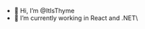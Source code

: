 - 👋 Hi, I’m @ItIsThyme
- 🌱 I’m currently working in React and .NET\

<!---
ItIsThyme/ItIsThyme is a ✨ special ✨ repository because its `README.md` (this file) appears on your GitHub profile.
You can click the Preview link to take a look at your changes.
--->
